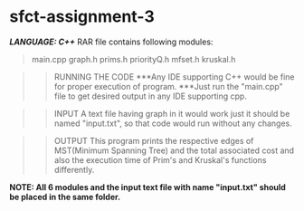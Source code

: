 # sfct-assignment-3

***LANGUAGE: C++***
RAR file contains following modules:
>main.cpp
>graph.h
>prims.h
>priorityQ.h
>mfset.h
>kruskal.h


>>RUNNING THE CODE
***Any IDE supporting C++ would be fine for proper execution of program.
***Just run the "main.cpp" file to get desired output in any IDE supporting cpp.

>>INPUT
A text file having graph in it would work just it should be named "input.txt", so that code would run without any changes.

>>OUTPUT
This program prints the respective edges of MST(Minimum Spanning Tree) and the total associated cost and also the execution 
 time of Prim's and Kruskal's functions differently.


****NOTE: All 6 modules and the input text file with name "input.txt" should be placed in the same folder.****
